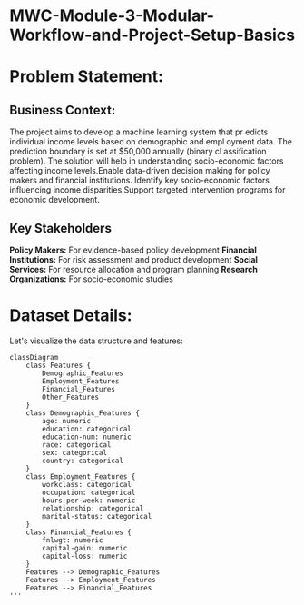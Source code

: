 # MWC-Module-3-Modular-Workflow-and-Project-Setup-Basics
# Problem Statement:
## Business Context:

The project aims to develop a machine learning system that pr
edicts individual income levels based on demographic and empl
oyment data. The prediction boundary is set at $50,000 annually (binary cl
assification problem). The solution will help in understanding socio-economic factors affecting income levels.Enable data-driven decision making for policy makers and financial institutions.
Identify key socio-economic factors influencing income disparities.Support targeted intervention programs for economic development.
## Key Stakeholders
**Policy Makers:** For evidence-based policy development
**Financial Institutions:** For risk assessment and product development
**Social Services:** For resource allocation and program planning
**Research Organizations:** For socio-economic studies
# Dataset Details:
Let's visualize the data structure and features:

```mermaid
classDiagram
    class Features {
        Demographic_Features
        Employment_Features
        Financial_Features
        Other_Features
    }
    class Demographic_Features {
        age: numeric
        education: categorical
        education-num: numeric
        race: categorical
        sex: categorical
        country: categorical
    }
    class Employment_Features {
        workclass: categorical
        occupation: categorical
        hours-per-week: numeric
        relationship: categorical
        marital-status: categorical
    }
    class Financial_Features {
        fnlwgt: numeric
        capital-gain: numeric
        capital-loss: numeric
    }
    Features --> Demographic_Features
    Features --> Employment_Features
    Features --> Financial_Features
'''